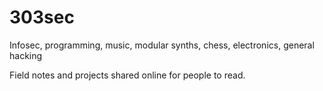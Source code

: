 # 303sec

Infosec, programming, music, modular synths, chess, electronics, general hacking


Field notes and projects shared online for people to read.
